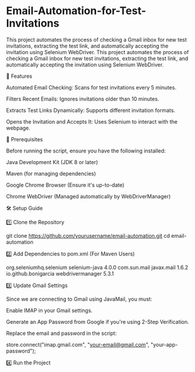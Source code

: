 # Email-Automation-for-Test-Invitations
This project automates the process of checking a Gmail inbox for new test invitations, extracting the test link, and automatically accepting the invitation using Selenium WebDriver.
This project automates the process of checking a Gmail inbox for new test invitations, extracting the test link, and automatically accepting the invitation using Selenium WebDriver.

🚀 Features

Automated Email Checking: Scans for test invitations every 5 minutes.

Filters Recent Emails: Ignores invitations older than 10 minutes.

Extracts Test Links Dynamically: Supports different invitation formats.

Opens the Invitation and Accepts It: Uses Selenium to interact with the webpage.

📌 Prerequisites

Before running the script, ensure you have the following installed:

Java Development Kit (JDK 8 or later)

Maven (for managing dependencies)

Google Chrome Browser (Ensure it's up-to-date)

Chrome WebDriver (Managed automatically by WebDriverManager)

🛠 Setup Guide

1️⃣ Clone the Repository

 git clone https://github.com/yourusername/email-automation.git
 cd email-automation

2️⃣ Add Dependencies to pom.xml (For Maven Users)

<dependencies>
    <dependency>
        <groupId>org.seleniumhq.selenium</groupId>
        <artifactId>selenium-java</artifactId>
        <version>4.0.0</version>
    </dependency>
    <dependency>
        <groupId>com.sun.mail</groupId>
        <artifactId>javax.mail</artifactId>
        <version>1.6.2</version>
    </dependency>
    <dependency>
        <groupId>io.github.bonigarcia</groupId>
        <artifactId>webdrivermanager</artifactId>
        <version>5.3.1</version>
    </dependency>
</dependencies>

3️⃣ Update Gmail Settings

Since we are connecting to Gmail using JavaMail, you must:

Enable IMAP in your Gmail settings.

Generate an App Password from Google if you're using 2-Step Verification.

Replace the email and password in the script:

store.connect("imap.gmail.com", "your-email@gmail.com", "your-app-password");

4️⃣ Run the Project
